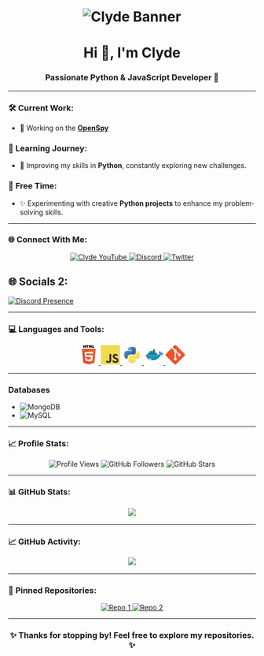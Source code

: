 <h1 align="center">
  <img src="https://images-wixmp-ed30a86b8c4ca887773594c2.wixmp.com/f/19982564-ff29-440f-a713-4d6a39d53a60/dewbzyu-12b6cdc4-5132-4e92-a753-e9fc54dcb393.gif?" alt="Clyde Banner" />
</h1>

<h1 align="center">Hi 👋, I'm Clyde</h1>
<h3 align="center">Passionate Python & JavaScript Developer 🚀</h3>

---

### 🛠️ **Current Work**:
- 🔧 Working on the **[OpenSpy](https://github.com/clydedc/OpenSpy)**

### 🌱 **Learning Journey**:
- 📘 Improving my skills in **Python**, constantly exploring new challenges.

### 🚀 **Free Time**:
- ✨ Experimenting with creative **Python projects** to enhance my problem-solving skills.

---

### 🌐 **Connect With Me**:
<p align="center">
  <a href="https://youtube.com/channel/UC4vJgHvruxP7fq-Fyoegz3A" target="_blank">
    <img src="https://raw.githubusercontent.com/rahuldkjain/github-profile-readme-generator/master/src/images/icons/Social/youtube.svg" alt="Clyde YouTube" height="40" width="40" />
  </a>
  <a href="https://discord.gg/4SrGTgkTsq" target="_blank">
    <img src="https://raw.githubusercontent.com/rahuldkjain/github-profile-readme-generator/master/src/images/icons/Social/discord.svg" alt="Discord" height="40" width="40" />
  </a>
  <a href="https://twitter.com/clyde211dsc" target="_blank">
    <img src="https://raw.githubusercontent.com/rahuldkjain/github-profile-readme-generator/master/src/images/icons/Social/twitter.svg" alt="Twitter" height="40" width="40" />
  </a>
</p>

## 🌐 Socials 2:
[![Discord Presence](https://lanyard.cnrad.dev/api/1075185352177897542)](https://discord.com/users/1075185352177897542)

---

### 💻 **Languages and Tools**:
<p align="center">
  <a href="https://www.w3.org/html/" target="_blank" rel="noreferrer">
    <img src="https://raw.githubusercontent.com/devicons/devicon/master/icons/html5/html5-original-wordmark.svg" alt="HTML5" width="40" height="40" />
  </a>
  <a href="https://developer.mozilla.org/en-US/docs/Web/JavaScript" target="_blank" rel="noreferrer">
    <img src="https://raw.githubusercontent.com/devicons/devicon/master/icons/javascript/javascript-original.svg" alt="JavaScript" width="40" height="40" />
  </a>
  <a href="https://www.python.org" target="_blank" rel="noreferrer">
    <img src="https://raw.githubusercontent.com/devicons/devicon/master/icons/python/python-original.svg" alt="Python" width="40" height="40" />
  </a>
  <a href="https://www.docker.com/" target="_blank" rel="noreferrer">
    <img src="https://raw.githubusercontent.com/devicons/devicon/master/icons/docker/docker-original.svg" alt="Docker" width="40" height="40" />
  </a>
  <a href="https://git-scm.com/" target="_blank" rel="noreferrer">
    <img src="https://raw.githubusercontent.com/devicons/devicon/master/icons/git/git-original.svg" alt="Git" width="40" height="40" />
  </a>
</p>

---

### Databases
- ![MongoDB](https://img.shields.io/badge/MongoDB-4EA94B?style=for-the-badge&logo=mongodb&logoColor=white)
- ![MySQL](https://img.shields.io/badge/MySQL-4479A1?style=for-the-badge&logo=mysql&logoColor=white)

---

### 📈 **Profile Stats**:
<p align="center">
  <img src="https://api.visitorbadge.io/api/VisitorHit?user=clydedcc&countColor=%23FF0000" alt="Profile Views">
  <img src="https://img.shields.io/github/followers/clydedc?color=FF0000&style=for-the-badge&logo=github&label=Follow" alt="GitHub Followers">
  <img src="https://img.shields.io/github/stars/clydedc?color=FF0000&style=for-the-badge&logo=github&label=Star" alt="GitHub Stars">
</p>

---

### 📊 **GitHub Stats**:
<p align="center">
  <img height="180" src="https://github-readme-stats.vercel.app/api?username=clydedc&show_icons=true&hide_title=true&count_private=true&theme=radical" />
</p>

---

### 📈 **GitHub Activity**:
<p align="center">
  <img height="180" src="https://github-readme-streak-stats.herokuapp.com/?user=clydedc&theme=radical" />
</p>

---

### 📂 **Pinned Repositories**:
<p align="center">
  <a href="https://github.com/clydedc/OpenSpy" target="_blank">
    <img src="https://github-readme-stats.vercel.app/api/pin/?username=clydedc&repo=cctools -1&theme=radical" alt="Repo 1" />
  </a>
  <a href="https://github.com/clydedc/your-repo-2" target="_blank">
    <img src="https://github-readme-stats.vercel.app/api/pin/?username=clydedc&repo=rankbot -2&theme=radical" alt="Repo 2" />
  </a>
</p>

---

<h3 align="center">✨ Thanks for stopping by! Feel free to explore my repositories. ✨</h3>
